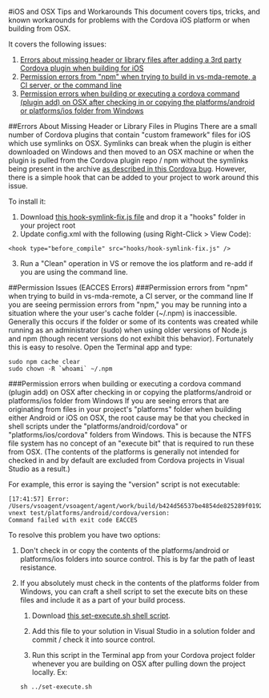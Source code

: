 #iOS and OSX Tips and Workarounds
This document covers tips, tricks, and known workarounds for problems with the Cordova iOS platform or when building from OSX.

It covers the following issues:

1. [Errors about missing header or library files after adding a 3rd party Cordova plugin when building for iOS](#symlink) 
2. [Permission errors from "npm" when trying to build in vs-mda-remote, a CI server, or the command line](#npm-cache)
3. [Permission errors when building or executing a cordova command (plugin add) on OSX after checking in or copying the platforms/android or platforms/ios folder from Windows](#osx-set-execute)

<a name="symlink"></a>
##Errors About Missing Header or Library Files in Plugins
There are a small number of Cordova plugins that contain "custom framework" files for iOS which use symlinks on OSX. Symlinks can break when the plugin is either downloaded on Windows and then moved to an OSX machine or when the plugin is pulled from the Cordova plugin repo / npm without the symlinks being present in the archive [as described in this Cordova bug](https://issues.apache.org/jira/browse/CB-6092). However, there is a simple hook that can be added to your project to work around this issue.

To install it:

1. Download [this hook-symlink-fix.js file](ios-plugin-symlink-fix) and drop it a "hooks" folder in your project root
2. Update config.xml with the following (using Right-Click > View Code):

  ~~~~~~~~~~~~~~~~~~~~~~~~~~~~~~~~~~~~~~~~~~~~~~~~~~~~~~~~~~~~~~~~~~~~~~
  <hook type="before_compile" src="hooks/hook-symlink-fix.js" />
  ~~~~~~~~~~~~~~~~~~~~~~~~~~~~~~~~~~~~~~~~~~~~~~~~~~~~~~~~~~~~~~~~~~~~~~

3. Run a "Clean" operation in VS or remove the ios platform and re-add if you are using the command line.

##Permission Issues (EACCES Errors)
<a name="npm-cache"></a>
###Permission errors from "npm" when trying to build in vs-mda-remote, a CI server, or the command line
If you are seeing permission errors from "npm," you may be running into a situation where the your user's cache folder (~/.npm) is inaccessible. Generally this occurs if the folder or some of its contents was created while running as an administrator (sudo) when using older versions of Node.js and npm (though recent versions do not exhibit this behavior). Fortunately this is easy to resolve. Open the Terminal app and type:
    
~~~~~~~~~~~~~~~~~~~~~~~~~~~~~~~~~~~~~~~~~~~~~~~~~~~~~~~~~~~~~~~~~~~~~~~~~~~~~~~~
sudo npm cache clear
sudo chown -R `whoami` ~/.npm
~~~~~~~~~~~~~~~~~~~~~~~~~~~~~~~~~~~~~~~~~~~~~~~~~~~~~~~~~~~~~~~~~~~~~~~~~~~~~~~~

<a name="osx-set-execute"></a>
###Permission errors when building or executing a cordova command (plugin add) on OSX after checking in or copying the platforms/android or platforms/ios folder from Windows
If you are seeing errors that are originating from files in your project's "platforms" folder when building either Android or iOS on OSX, the root cause may be that you checked in shell scripts under the "platforms/android/cordova" or "platforms/ios/cordova" folders from Windows. This is because the NTFS file system has no concept of an "execute bit" that is required to run these from OSX. (The contents of the platforms is generally not intended for checked in and by default are excluded from Cordova projects in Visual Studio as a result.)

For example, this error is saying the "version" script is not executable:

~~~~~~~~~~~~~~~~~~~~~~~~~~~~~~~~~~~~~~~~~~~~~~~~~~~~~~~~~~~~~~~~~~~~~~~~~~~~~~~~
[17:41:57] Error:
/Users/vsoagent/vsoagent/agent/work/build/b424d56537be4854de825289f019285698609afddf826d5d1a185eb60b806e47/repo/tfs-vnext test/platforms/android/cordova/version:
Command failed with exit code EACCES
~~~~~~~~~~~~~~~~~~~~~~~~~~~~~~~~~~~~~~~~~~~~~~~~~~~~~~~~~~~~~~~~~~~~~~~~~~~~~~~~

To resolve this problem you have two options:

1.  Don't check in or copy the contents of the platforms/android or platforms/ios folders into source control. This is by far the path of least resistance.

2.  If you absolutely must check in the contents of the platforms folder from Windows, you can craft a shell script to set the execute bits on these files and include it as a part of your build process.
	1. Download [this set-execute.sh shell script](osx-set-execute).
    
	2. Add this file to your solution in Visual Studio in a solution folder and commit / check it into source control.
    
	3. Run this script in the Terminal app from your Cordova project folder whenever you are building on OSX after pulling down the project locally. Ex:
 
	~~~~~~~~~~~~~~~~~~~~~~~~~~~~~~~~~~~~~~~~~~~~~~~~~~~~~~~~~~~~~~~~~~~~~~~~~~~~~~~~
	sh ../set-execute.sh
	~~~~~~~~~~~~~~~~~~~~~~~~~~~~~~~~~~~~~~~~~~~~~~~~~~~~~~~~~~~~~~~~~~~~~~~~~~~~~~~~
